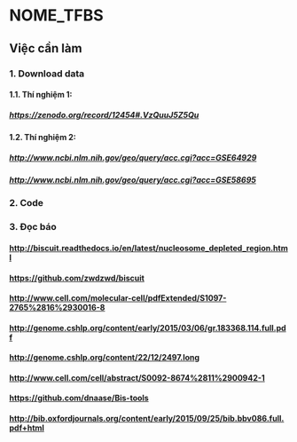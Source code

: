 # NOME_TFBS
## Việc cần làm
### 1. Download data
#### 1.1. Thí nghiệm 1:
##### https://zenodo.org/record/12454#.VzQuuJ5Z5Qu
#### 1.2. Thí nghiệm 2:
##### http://www.ncbi.nlm.nih.gov/geo/query/acc.cgi?acc=GSE64929
##### http://www.ncbi.nlm.nih.gov/geo/query/acc.cgi?acc=GSE58695
### 2. Code
### 3. Đọc báo
#### http://biscuit.readthedocs.io/en/latest/nucleosome_depleted_region.html
#### https://github.com/zwdzwd/biscuit
#### http://www.cell.com/molecular-cell/pdfExtended/S1097-2765%2816%2930016-8
#### http://genome.cshlp.org/content/early/2015/03/06/gr.183368.114.full.pdf
#### http://genome.cshlp.org/content/22/12/2497.long
#### http://www.cell.com/cell/abstract/S0092-8674%2811%2900942-1
#### https://github.com/dnaase/Bis-tools
#### http://bib.oxfordjournals.org/content/early/2015/09/25/bib.bbv086.full.pdf+html

